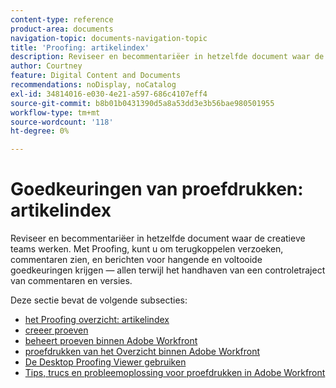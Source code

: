 ```yaml
---
content-type: reference
product-area: documents
navigation-topic: documents-navigation-topic
title: 'Proofing: artikelindex'
description: Reviseer en becommentariëer in hetzelfde document waar de creatieve teams werken. Met Workfront Proofing, kunt u om terugkoppelen verzoeken, commentaren zien, en berichten voor hangende en voltooide goedkeuringen krijgen — allen terwijl het handhaven van een controletraject van commentaren en versies.
author: Courtney
feature: Digital Content and Documents
recommendations: noDisplay, noCatalog
exl-id: 34814016-e030-4e21-a597-686c4107eff4
source-git-commit: b8b01b0431390d5a8a53dd3e3b56bae980501955
workflow-type: tm+mt
source-wordcount: '118'
ht-degree: 0%

---
```


# Goedkeuringen van proefdrukken: artikelindex

<!-- Audited: 12/2023 -->

Reviseer en becommentariëer in hetzelfde document waar de creatieve teams werken. Met Proofing, kunt u om terugkoppelen verzoeken, commentaren zien, en berichten voor hangende en voltooide goedkeuringen krijgen — allen terwijl het handhaven van een controletraject van commentaren en versies.

Deze sectie bevat de volgende subsecties:

* [ het Proofing overzicht: artikelindex ](../../review-and-approve-work/proofing/proofing-overview/proofing-basics.md)
* [ creeer proeven ](../../review-and-approve-work/proofing/creating-proofs-within-workfront/create-proofs-in-wf.md)
* [ beheert proeven binnen Adobe Workfront ](../../review-and-approve-work/proofing/managing-proofs-within-workfront/manage-proofs-in-wf.md)
* [ proefdrukken van het Overzicht binnen Adobe Workfront ](../../review-and-approve-work/proofing/reviewing-proofs-within-workfront/review-proofs-in-wf.md)
* [De Desktop Proofing Viewer gebruiken](/help/quicksilver/review-and-approve-work/proofing/use-the-desktop-proofing-viewer/use-desktop-proofing-viewer.md)
* [Tips, trucs en probleemoplossing voor proefdrukken in Adobe Workfront](../../review-and-approve-work/proofing/tips-tricks-and-troubleshooting/tips-tricks-troubleshooting-proofing.md)
